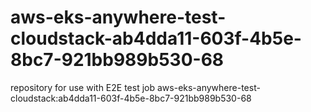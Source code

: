 # aws-eks-anywhere-test-cloudstack-ab4dda11-603f-4b5e-8bc7-921bb989b530-68
repository for use with E2E test job aws-eks-anywhere-test-cloudstack:ab4dda11-603f-4b5e-8bc7-921bb989b530-68
